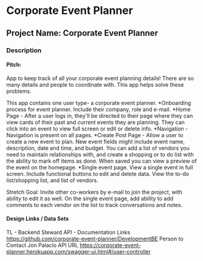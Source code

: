 # Corporate Event Planner

## Project Name: Corporate Event Planner

### Description
#### Pitch: 
App to keep track of all your corporate event planning details! There are so many details and people to coordinate with. This app helps solve these problems.

This app contains one user type- a corporate event planner.
*Onboarding process for event planner. Include their company, role and e-mail.
*Home Page - After a user logs in, they'll be directed to their page where they can view cards of their past and current events they are planning. They can click into an event to view full screen or edit or delete info.
*Navigation - Navigation is present on all pages.
*Create Post Page - Allow a user to create a new event to plan.  New event fields might include event name, description, date and time, and budget. You can add a list of vendors you need to maintain relationships with, and create a shopping or to do list with the ability to mark off items as done. When saved you can view a preview of the event on the homepage.
*Single event page. View a single event in full screen. Include functional buttons to edit and delete data.  View the to-do list/shopping list, and list of vendors.

Stretch Goal: Invite other co-workers by e-mail to join the project, with ability to edit it as well. On the single event page, add ability to add comments to each vendor on the list to track conversations and notes.

#### Design Links / Data Sets
TL - Backend Steward
API - Documentation Links
https://github.com/corporate-event-planner/DevelopmentBE
Person to Contact
Jon Palacio
API URL
https://corporate-event-planner.herokuapp.com/swagger-ui.html#/user-controller
